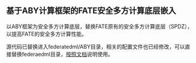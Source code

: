 ## 基于ABY计算框架的FATE安全多方计算底层嵌入

以ABY框架为安全多方计算底层，替换FATE原有的安全多方计算底层（SPDZ），以提高FATE的安全多方计算性能。


源代码已替换进入federatedml/ABY目录，相关的配置文件也已经修改，可以直接替换federaedml目录，[按照文档](./doc/README.md)说明使用。





